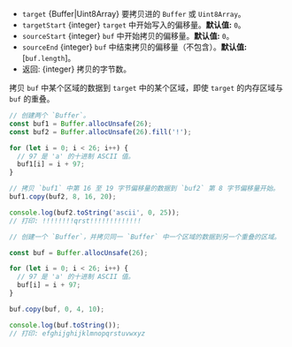 <!-- YAML
added: v0.1.90
-->

* `target` {Buffer|Uint8Array} 要拷贝进的 `Buffer` 或 `Uint8Array`。
* `targetStart` {integer} `target` 中开始写入的偏移量。**默认值:** `0`。
* `sourceStart` {integer} `buf` 中开始拷贝的偏移量。**默认值:** `0`。
* `sourceEnd` {integer} `buf` 中结束拷贝的偏移量（不包含）。**默认值:** [`buf.length`]。
* 返回: {integer} 拷贝的字节数。

拷贝 `buf` 中某个区域的数据到 `target` 中的某个区域，即使 `target` 的内存区域与 `buf` 的重叠。

```js
// 创建两个 `Buffer`。
const buf1 = Buffer.allocUnsafe(26);
const buf2 = Buffer.allocUnsafe(26).fill('!');

for (let i = 0; i < 26; i++) {
  // 97 是 'a' 的十进制 ASCII 值。
  buf1[i] = i + 97;
}

// 拷贝 `buf1` 中第 16 至 19 字节偏移量的数据到 `buf2` 第 8 字节偏移量开始。
buf1.copy(buf2, 8, 16, 20);

console.log(buf2.toString('ascii', 0, 25));
// 打印: !!!!!!!!qrst!!!!!!!!!!!!!
```

```js
// 创建一个 `Buffer`，并拷贝同一 `Buffer` 中一个区域的数据到另一个重叠的区域。

const buf = Buffer.allocUnsafe(26);

for (let i = 0; i < 26; i++) {
  // 97 是 'a' 的十进制 ASCII 值。
  buf[i] = i + 97;
}

buf.copy(buf, 0, 4, 10);

console.log(buf.toString());
// 打印: efghijghijklmnopqrstuvwxyz
```

